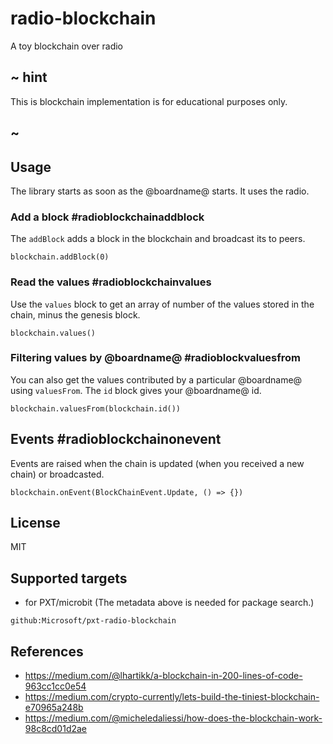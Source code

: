 # radio-blockchain

A toy blockchain over radio

## ~ hint

This is blockchain implementation is for educational purposes only.

## ~

## Usage

The library starts as soon as the @boardname@ starts.
It uses the radio.

### Add a block #radioblockchainaddblock

The ```addBlock``` adds a block in the blockchain and broadcast its to peers.

```sig
blockchain.addBlock(0)
```

### Read the values #radioblockchainvalues

Use the ``values`` block to get an array of number
of the values stored in the chain, minus the genesis block.

```sig
blockchain.values()
```

### Filtering values by @boardname@ #radioblockvaluesfrom

You can also get the values contributed by a particular
@boardname@ using ``valuesFrom``. The ``id`` block gives your @boardname@ id.

```sig
blockchain.valuesFrom(blockchain.id())
```

## Events #radioblockchainonevent

Events are raised when the chain is updated (when you received a new chain) or broadcasted.

```sig
blockchain.onEvent(BlockChainEvent.Update, () => {})
```

## License

MIT

## Supported targets

* for PXT/microbit
(The metadata above is needed for package search.)

```package
github:Microsoft/pxt-radio-blockchain
```

## References

* https://medium.com/@lhartikk/a-blockchain-in-200-lines-of-code-963cc1cc0e54
* https://medium.com/crypto-currently/lets-build-the-tiniest-blockchain-e70965a248b
* https://medium.com/@micheledaliessi/how-does-the-blockchain-work-98c8cd01d2ae
